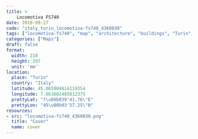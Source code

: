 ```yaml
---
title: > 
    Locomotiva FS740
date: 2018-09-27
code: "italy_turin_locomotiva-fs740_4360830"
tags: ["locomotiva-fs740", "map", "architecture", "buildings", "Turin", "Italy"]
categories: ["Maps"]
draft: false
format:
  width: 210
  height: 297
  unit: 'mm'
location:
  place: "Turin"
  country: "Italy"
  latitude: 45.065904614119354
  longitude: 7.661602485812375
  prettyLat: "7\u00b039'41.76\"E"
  prettyLon: "45\u00b03'57.25\"N"
resources:
- src: "locomotiva-fs740_4360830.png"
  title: "Cover"
  name: cover
---
```

